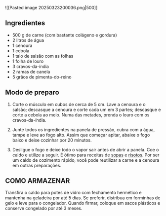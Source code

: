 ![[Pasted image 20250323200036.png|500]]

## Ingredientes

- 500 g de carne (com bastante colágeno e gordura) 
- 2 litros de água
- 1 cenoura
- 1 cebola
- 1 talo de salsão com as folhas
- 1 folha de louro
- 3 cravos-da-índia
- 2 ramas de canela
- 5 grãos de pimenta-do-reino

## Modo de preparo

1. Corte o músculo em cubos de cerca de 5 cm. Lave a cenoura e o salsão; descasque a cenoura e corte cada um em 3 partes; descasque e corte a cebola ao meio. Numa das metades, prenda o louro com os cravos-da-índia.

2. Junte todos os ingredientes na panela de pressão, cubra com a água, tampe e leve ao fogo alto. Assim que começar apitar, abaixe o fogo baixo e deixe cozinhar por 20 minutos.
3. Desligue o fogo e deixe todo o vapor sair antes de abrir a panela. Coe o caldo e utilize a seguir. É ótimo para receitas de [sopas](https://panelinha.com.br/busca?menu%5Bpage_type%5D=Receita&page=1&configure%5BhitsPerPage%5D=12&query=&refinementList%5Bcategories%5D%5B0%5D=Sopas) e [risotos](https://panelinha.com.br/busca?menu%5Bpage_type%5D=Receita&page=1&configure%5BhitsPerPage%5D=12&query=risoto&refinementList%5Bcategories%5D=). Por ser um caldo de cozimento rápido, você pode reutilizar a carne e a cenoura em outras preparações.

## COMO ARMAZENAR

Transfira o caldo para potes de vidro com fechamento hermético e mantenha na geladeira por até 5 dias. Se preferir, distribua em forminhas de gelo e leve para o congelador. Quando firmar, coloque em sacos plásticos e conserve congelado por até 3 meses.